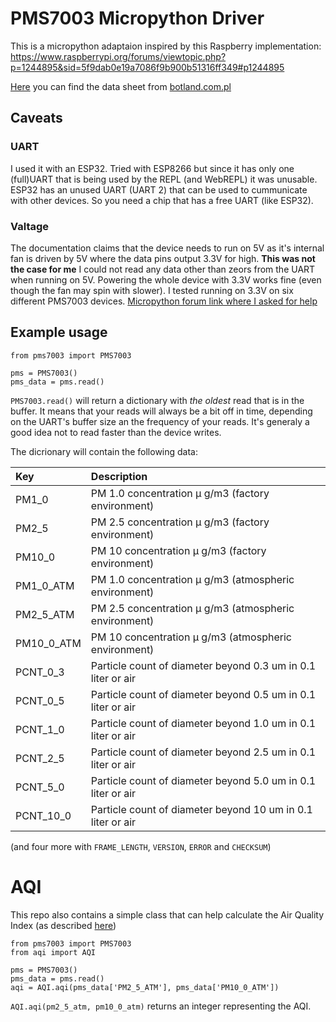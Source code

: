 # PMS7003 Micropython Driver

This is a micropython adaptaion inspired by this Raspberry implementation: https://www.raspberrypi.org/forums/viewtopic.php?p=1244895&sid=5f9dab0e19a7086f9b900b51316ff349#p1244895

[Here](https://botland.com.pl/index.php?controller=attachment&id_attachment=2182) you can find the data sheet from [botland.com.pl](https://botland.com.pl/czujniki-czystosci-powietrza/10924-czujnik-pylu-czystosci-powietrza-pms7003-33v-uart.html)

## Caveats

### UART
I used it with an ESP32. Tried with ESP8266 but since it has only one (full)UART that is being used by the REPL (and WebREPL) it was unusable. ESP32 has an unused UART (UART 2) that can be used to cummunicate with other devices. So you need a chip that has a free UART (like ESP32).

### Valtage
The documentation claims that the device needs to run on 5V as it's internal fan is driven by 5V where the data pins output 3.3V for high.
**This was not the case for me** I could not read any data other than zeors from the UART when running on 5V. 
Powering the whole device with 3.3V works fine (even though the fan may spin with slower).
I tested running on 3.3V on six different PMS7003 devices.
[Micropython forum link where I asked for help](https://forum.micropython.org/viewtopic.php?t=4566)

## Example usage

    from pms7003 import PMS7003

    pms = PMS7003()
    pms_data = pms.read()

`PMS7003.read()` will return a dictionary with *the oldest* read that is in the buffer. It means that your reads will always be a bit off in time, depending on the UART's buffer size an the frequency of your reads.
It's generaly a good idea not to read faster than the device writes.

The dicrionary will contain the following data:

Key         | Description |                                               
:-----------|:------------------------------------------------------------
PM1_0       | PM 1.0 concentration μ g/m3 (factory environment)           
PM2_5       | PM 2.5 concentration μ g/m3 (factory environment)           
PM10_0      | PM 10 concentration μ g/m3 (factory environment)            
PM1_0_ATM   | PM 1.0 concentration μ g/m3 (atmospheric environment)       
PM2_5_ATM   | PM 2.5 concentration μ g/m3 (atmospheric environment)       
PM10_0_ATM  | PM 10 concentration μ g/m3 (atmospheric environment)        
PCNT_0_3    | Particle count of diameter beyond 0.3 um in 0.1 liter or air
PCNT_0_5    | Particle count of diameter beyond 0.5 um in 0.1 liter or air
PCNT_1_0    | Particle count of diameter beyond 1.0 um in 0.1 liter or air
PCNT_2_5    | Particle count of diameter beyond 2.5 um in 0.1 liter or air
PCNT_5_0    | Particle count of diameter beyond 5.0 um in 0.1 liter or air
PCNT_10_0   | Particle count of diameter beyond 10 um in 0.1 liter or air 

(and four more with `FRAME_LENGTH`, `VERSION`, `ERROR` and `CHECKSUM`)

# AQI

This repo also contains a simple class that can help calculate the Air Quality Index (as described [here](https://en.wikipedia.org/wiki/Air_quality_index#Computing_the_AQI))

    from pms7003 import PMS7003
    from aqi import AQI

    pms = PMS7003()
    pms_data = pms.read()
    aqi = AQI.aqi(pms_data['PM2_5_ATM'], pms_data['PM10_0_ATM'])

`AQI.aqi(pm2_5_atm, pm10_0_atm)` returns an integer representing the AQI.
